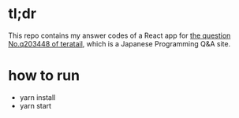 # tl;dr

This repo contains my answer codes of a React app for
[the question No.q203448 of teratail](https://teratail.com/questions/203448), which is a Japanese Programming Q&A site.

# how to run

- yarn install
- yarn start
